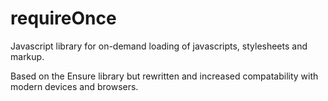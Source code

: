 requireOnce
===========

Javascript library for on-demand loading of javascripts, stylesheets and markup.

Based on the Ensure library but rewritten and increased compatability with modern devices and browsers.
